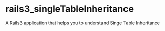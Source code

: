 rails3_singleTableInheritance
=============================

A Rails3 application that helps you to understand Singe Table Inheritance
